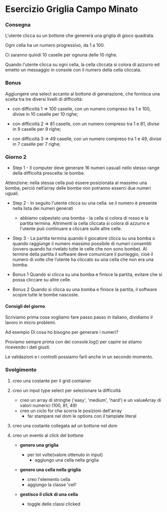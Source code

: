 # Esercizio Griglia Campo Minato

### Consegna

L'utente clicca su un bottone che genererà una griglia di gioco quadrata.

Ogni cella ha un numero progressivo, da 1 a 100.

Ci saranno quindi 10 caselle per ognuna delle 10 righe.

Quando l'utente clicca su ogni cella, la cella cliccata si colora di azzurro ed emetto un messaggio in console con il numero della cella cliccata.

### Bonus

Aggiungere una select accanto al bottone di generazione, che fornisca una scelta tra tre diversi livelli di difficoltà:

- con difficoltà 1 => 100 caselle, con un numero compreso tra 1 e 100, divise in 10 caselle per 10 righe;

- con difficoltà 2 => 81 caselle, con un numero compreso tra 1 e 81, divise in 9 caselle per 9 righe;

- con difficoltà 3 => 49 caselle, con un numero compreso tra 1 e 49, divise in 7 caselle per 7 righe;

### Giorno 2

- Step 1 - Il computer deve generare 16 numeri casuali nello stesso range della difficoltà prescelta: le bombe.

Attenzione: nella stessa cella può essere posizionata al massimo una bomba, perciò nell’array delle bombe non potranno esserci due numeri uguali.

- Step 2 - In seguito l'utente clicca su una cella: se il numero è presente nella lista dei numeri generati

  - abbiamo calpestato una bomba - la cella si colora di rosso e la partita termina. Altrimenti la cella cliccata si colora di azzurro e l'utente può continuare a cliccare sulle altre celle.

- Step 3 - La partita termina quando il giocatore clicca su una bomba o quando raggiunge il numero massimo possibile di numeri consentiti (ovvero quando ha rivelato tutte le celle che non sono bombe).
  Al termine della partita il software deve comunicare il punteggio, cioè il numero di volte che l’utente ha cliccato su una cella che non era una bomba.

- Bonus 1
  Quando si clicca su una bomba e finisce la partita, evitare che si possa cliccare su altre celle.
- Bonus 2
  Quando si clicca su una bomba e finisce la partita, il software scopre tutte le bombe nascoste.

#### Consigli del giorno

Scriviamo prima cosa vogliamo fare passo passo in italiano, dividiamo il lavoro in micro problemi.

Ad esempio
Di cosa ho bisogno per generare i numeri?

Proviamo sempre prima con dei console.log() per capire se stiamo ricevendo i dati giusti.

Le validazioni e i controlli possiamo farli anche in un secondo momento.

### Svolgimento

1. creo una costante per il grid container
2. creo un input type select per selezionare la difficoltà
   - creo un array di stringhe ('easy', 'medium', 'hard') e un valueArray di valori numerici (100, 81, 49)
   - creo un ciclo for che scorra le posizioni dell'array
     - far stampare nel dom le options con il tamplate literal
3. creo una costante collegata ad un bottone nel dom
4. creo un evento al click del bottone

   - **genero una griglia**

     - per tot volte(valore ottenuto in input)
       - aggiungo una cella nella griglia

   - **genero una cella nella griglia**
     - creo l'elemento cella
     - aggiungo la classe 'cell'
   - **gestisco il click di una cella**
     - toggle delle classi clicked
